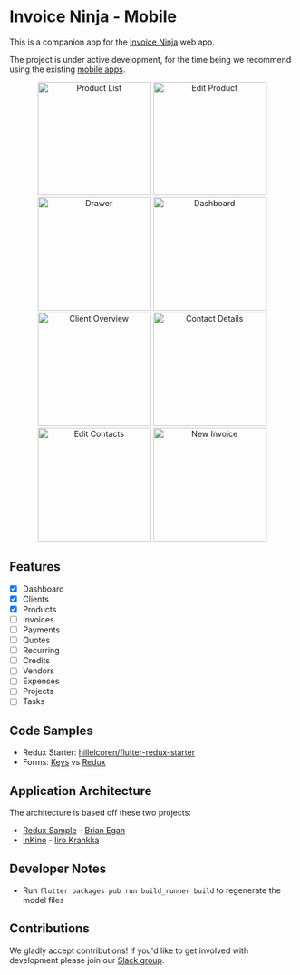 # Invoice Ninja - Mobile

This is a companion app for the [Invoice Ninja](https://github.com/invoiceninja/invoiceninja) web app.

The project is under active development, for the time being we recommend using the existing [mobile apps](https://www.invoiceninja.com/iphone-android/).

<p align="center">
    <img src="https://github.com/invoiceninja/flutter-mobile/blob/master/samples/screenshots/screenshot_01.png" alt="Product List" width="200"/>
    <img src="https://github.com/invoiceninja/flutter-mobile/blob/master/samples/screenshots/screenshot_02.png" alt="Edit Product" width="200"/>
    <img src="https://github.com/invoiceninja/flutter-mobile/blob/master/samples/screenshots/screenshot_03.png" alt="Drawer" width="200"/>
    <img src="https://github.com/invoiceninja/flutter-mobile/blob/master/samples/screenshots/screenshot_04.png" alt="Dashboard" width="200"/>
    <img src="https://github.com/invoiceninja/flutter-mobile/blob/master/samples/screenshots/screenshot_05.png" alt="Client Overview" width="200"/>
    <img src="https://github.com/invoiceninja/flutter-mobile/blob/master/samples/screenshots/screenshot_06.png" alt="Contact Details" width="200"/>
    <img src="https://github.com/invoiceninja/flutter-mobile/blob/master/samples/screenshots/screenshot_07.png" alt="Edit Contacts" width="200"/>
    <img src="https://github.com/invoiceninja/flutter-mobile/blob/master/samples/screenshots/screenshot_08.png" alt="New Invoice" width="200"/>
</p>

## Features

- [x] Dashboard
- [x] Clients
- [x] Products
- [ ] Invoices
- [ ] Payments
- [ ] Quotes
- [ ] Recurring
- [ ] Credits
- [ ] Vendors
- [ ] Expenses
- [ ] Projects
- [ ] Tasks

## Code Samples

- Redux Starter: [hillelcoren/flutter-redux-starter](https://github.com/hillelcoren/flutter-redux-starter)
- Forms: [Keys](https://github.com/invoiceninja/flutter-mobile/blob/master/samples/form_keys.dart) vs [Redux](https://github.com/invoiceninja/flutter-mobile/blob/master/samples/form_redux.dart)

## Application Architecture

The architecture is based off these two projects:

- [Redux Sample](https://github.com/brianegan/flutter_architecture_samples/tree/master/example/redux) - [Brian Egan](https://twitter.com/brianegan)
- [inKino](https://github.com/roughike/inKino) - [Iiro Krankka](https://twitter.com/koorankka)

## Developer Notes
- Run `flutter packages pub run build_runner build` to regenerate the model files

## Contributions

We gladly accept contributions! If you'd like to get involved with development please join our [Slack group](http://slack.invoiceninja.com/).